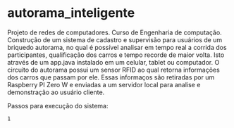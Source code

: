 # autorama_inteligente
Projeto de redes de computadores. Curso de Engenharia de computação. 
Construção de um sistema de cadastro e supervisão para usuários de um briquedo autorama, no qual é possível analisar em tempo
real a corrida dos participantes, qualificação dos carros e tempo recorde de maior volta. Isto através de um app.java instalado
em um celular, tablet ou computador.
O circuito do autorama possui um sensor RFID ao qual retorna informações dos carros que passam por ele. Essas informaços são
retiradas por um Raspberry PI Zero W e enviadas a um servidor local para analise e demonstração ao usuário cliente. 

Passos para execução do sistema:

	1
